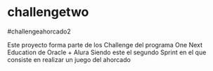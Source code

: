 # challengetwo
#challengeahorcado2


Este proyecto forma parte de los Challenge del programa One Next Education de Oracle + Alura
Siendo este el segundo Sprint en el que consiste en realizar un juego del ahorcado
